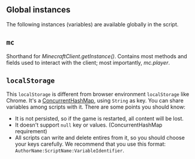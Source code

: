 ## Global instances

The following instances (variables) are available globally in the script.

## `mc`

Shorthand for *MinecraftClient.getInstance()*. Contains most methods and fields used to interact with the client; most importantly, *mc.player*.

## `localStorage`

This `localStorage` is different from browser environment `localStorage` like Chrome. It's a [ConcurrentHashMap](https://docs.oracle.com/en/java/javase/21/docs/api/java.base/java/util/concurrent/ConcurrentHashMap.html), using `String` as key. You can share variables among scripts with it. There are some points you should know:

- It is not persisted, so if the game is restarted, all content will be lost.
- It doesn't support `null` key or values. (ConcurrentHashMap requirement)
- All scripts can write and delete entires from it, so you should choose your keys carefully. We recommend that you use this format: `AuthorName:ScriptName:VariableIdentifier`.
  
